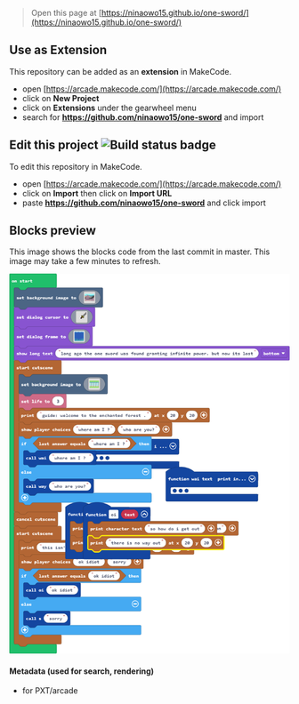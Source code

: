  


> Open this page at [https://ninaowo15.github.io/one-sword/](https://ninaowo15.github.io/one-sword/)

## Use as Extension

This repository can be added as an **extension** in MakeCode.

* open [https://arcade.makecode.com/](https://arcade.makecode.com/)
* click on **New Project**
* click on **Extensions** under the gearwheel menu
* search for **https://github.com/ninaowo15/one-sword** and import

## Edit this project ![Build status badge](https://github.com/ninaowo15/one-sword/workflows/MakeCode/badge.svg)

To edit this repository in MakeCode.

* open [https://arcade.makecode.com/](https://arcade.makecode.com/)
* click on **Import** then click on **Import URL**
* paste **https://github.com/ninaowo15/one-sword** and click import

## Blocks preview

This image shows the blocks code from the last commit in master.
This image may take a few minutes to refresh.

![A rendered view of the blocks](https://github.com/ninaowo15/one-sword/raw/master/.github/makecode/blocks.png)

#### Metadata (used for search, rendering)

* for PXT/arcade
<script src="https://makecode.com/gh-pages-embed.js"></script><script>makeCodeRender("{{ site.makecode.home_url }}", "{{ site.github.owner_name }}/{{ site.github.repository_name }}");</script>
